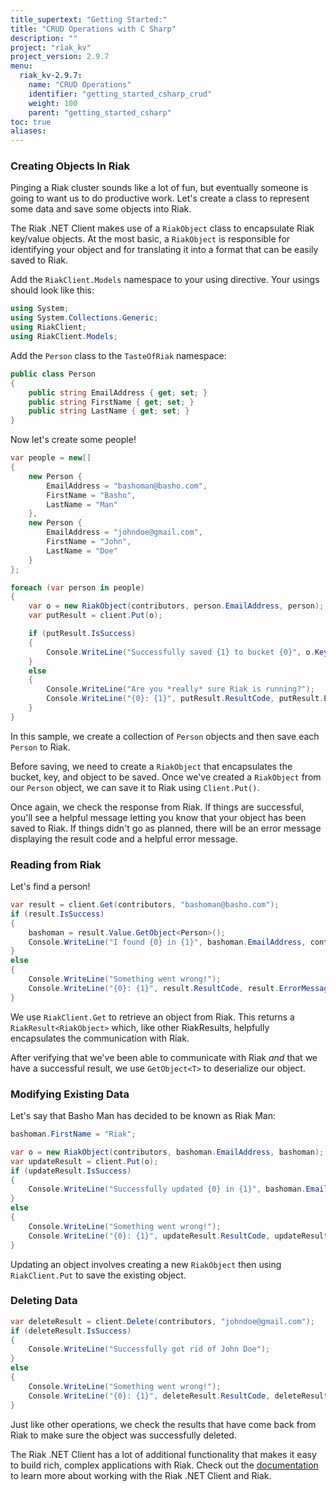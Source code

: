 ```yaml
---
title_supertext: "Getting Started:"
title: "CRUD Operations with C Sharp"
description: ""
project: "riak_kv"
project_version: 2.9.7
menu:
  riak_kv-2.9.7:
    name: "CRUD Operations"
    identifier: "getting_started_csharp_crud"
    weight: 100
    parent: "getting_started_csharp"
toc: true
aliases:
---
```


### Creating Objects In Riak

Pinging a Riak cluster sounds like a lot of fun, but eventually someone is going to want us to do productive work. Let's create a class to represent some data and save some objects into Riak.

The Riak .NET Client makes use of a `RiakObject` class to encapsulate Riak key/value objects. At the most basic, a `RiakObject` is responsible for identifying your object and for translating it into a format that can be easily saved to Riak.

Add the `RiakClient.Models` namespace to your using directive. Your usings should look like this:

```csharp
using System;
using System.Collections.Generic;
using RiakClient;
using RiakClient.Models;
```

Add the `Person` class to the `TasteOfRiak` namespace:

```csharp
public class Person
{
    public string EmailAddress { get; set; }
    public string FirstName { get; set; }
    public string LastName { get; set; }
}
```

Now let's create some people!

```csharp
var people = new[]
{
    new Person {
        EmailAddress = "bashoman@basho.com",
        FirstName = "Basho",
        LastName = "Man"
    },
    new Person {
        EmailAddress = "johndoe@gmail.com",
        FirstName = "John",
        LastName = "Doe"
    }
};

foreach (var person in people)
{
    var o = new RiakObject(contributors, person.EmailAddress, person);
    var putResult = client.Put(o);

    if (putResult.IsSuccess)
    {
        Console.WriteLine("Successfully saved {1} to bucket {0}", o.Key, o.Bucket);
    }
    else
    {
        Console.WriteLine("Are you *really* sure Riak is running?");
        Console.WriteLine("{0}: {1}", putResult.ResultCode, putResult.ErrorMessage);
    }
}
```

In this sample, we create a collection of `Person` objects and then save each `Person` to Riak.

Before saving, we need to create a `RiakObject` that encapsulates the bucket, key, and object to be saved. Once we've created a `RiakObject` from our `Person` object, we can save it to Riak using `Client.Put()`.

Once again, we check the response from Riak. If things are successful, you'll see a helpful message letting you know that your object has been saved to Riak. If things didn't go as planned, there will be an error message displaying the result code and a helpful error message.

### Reading from Riak

Let's find a person!

```csharp
var result = client.Get(contributors, "bashoman@basho.com");
if (result.IsSuccess)
{
    bashoman = result.Value.GetObject<Person>();
    Console.WriteLine("I found {0} in {1}", bashoman.EmailAddress, contributors);
}
else
{
    Console.WriteLine("Something went wrong!");
    Console.WriteLine("{0}: {1}", result.ResultCode, result.ErrorMessage);
}
```

We use `RiakClient.Get` to retrieve an object from Riak. This returns a `RiakResult<RiakObject>` which, like other RiakResults, helpfully encapsulates the communication with Riak.

After verifying that we've been able to communicate with Riak *and* that we have a successful result, we use `GetObject<T>` to deserialize our object.

### Modifying Existing Data

Let's say that Basho Man has decided to be known as Riak Man:

```csharp
bashoman.FirstName = "Riak";

var o = new RiakObject(contributors, bashoman.EmailAddress, bashoman);
var updateResult = client.Put(o);
if (updateResult.IsSuccess)
{
    Console.WriteLine("Successfully updated {0} in {1}", bashoman.EmailAddress, contributors);
}
else
{
    Console.WriteLine("Something went wrong!");
    Console.WriteLine("{0}: {1}", updateResult.ResultCode, updateResult.ErrorMessage);
}
```

Updating an object involves creating a new `RiakObject` then using `RiakClient.Put` to save the existing object.

### Deleting Data

```csharp
var deleteResult = client.Delete(contributors, "johndoe@gmail.com");
if (deleteResult.IsSuccess)
{
    Console.WriteLine("Successfully got rid of John Doe");
}
else
{
    Console.WriteLine("Something went wrong!");
    Console.WriteLine("{0}: {1}", deleteResult.ResultCode, deleteResult.ErrorMessage);
}
```

Just like other operations, we check the results that have come back from Riak to make sure the object was successfully deleted.

The Riak .NET Client has a lot of additional functionality that makes it easy to build rich, complex applications with Riak. Check out the [documentation](https://github.com/basho/riak-dotnet-client/wiki) to learn more about working with the Riak .NET Client and Riak.




